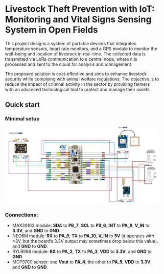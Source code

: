 # Livestock Theft Prevention with IoT: Monitoring and Vital Signs Sensing System in Open Fields
This project designs a system of portable devices that integrates temperature sensors, heart rate monitors, and a GPS module to monitor the well-being and location of livestock in real-time. The collected data is transmitted via LoRa communication to a central node, where it is processed and sent to the cloud for analysis and management.

The proposed solution is cost-effective and aims to enhance livestock security while complying with animal welfare regulations. The objective is to reduce the impact of criminal activity in the sector by providing farmers with an advanced technological tool to protect and manage their assets.

## Quick start
### Minimal setup
![Setup of the LSU protoype](./img/test_scheme.png)

### Connections:
* MAX30102 module: **SDA** to **PB_7**, **SCL** to **PB_6**, **INT** to **PA_8**, **V_IN** to **3.3V**, and **GND** to **GND**.
* NEO6M module: **RX** to **PA_9**, **TX** to **PA_10**, **V_IN** to **5V** (it operates with >3V, but the board’s 3.3V output may sometimes drop below this value), and **GND** to **GND**.
* RYLR998 module: **RX** to **PA_2**, **TX** to **PA_3**, **VDD** to **3.3V**, and **GND** to **GND**.
* MCP9700 sensor: one **Vout** to **PA_4**, the other to **PA_5**, **VDD** to **3.3V**, and **GND** to **GND**.
